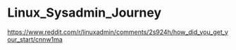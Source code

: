 # Linux_Sysadmin_Journey
https://www.reddit.com/r/linuxadmin/comments/2s924h/how_did_you_get_your_start/cnnw1ma
